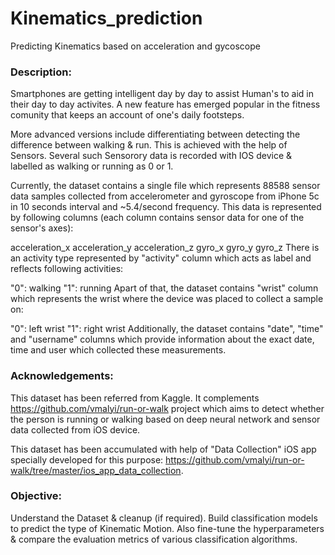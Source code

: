 # Kinematics_prediction
Predicting Kinematics based on acceleration and gycoscope

### Description:
Smartphones are getting intelligent day by day to assist Human's to aid in their day to day activites. A new feature has emerged popular in the fitness comunity that keeps an account of one's daily footsteps.

More advanced versions include differentiating between detecting the difference between walking & run. This is achieved with the help of Sensors. Several such Sensorory data is recorded with IOS device & labelled as walking or running as 0 or 1.

Currently, the dataset contains a single file which represents 88588 sensor data samples collected from accelerometer and gyroscope from iPhone 5c in 10 seconds interval and ~5.4/second frequency. This data is represented by following columns (each column contains sensor data for one of the sensor's axes):

acceleration_x
acceleration_y
acceleration_z
gyro_x
gyro_y
gyro_z
There is an activity type represented by "activity" column which acts as label and reflects following activities:

"0": walking
"1": running
Apart of that, the dataset contains "wrist" column which represents the wrist where the device was placed to collect a sample on:

"0": left wrist
"1": right wrist
Additionally, the dataset contains "date", "time" and "username" columns which provide information about the exact date, time and user which collected these measurements.

### Acknowledgements:
This dataset has been referred from Kaggle.
It complements https://github.com/vmalyi/run-or-walk project which aims to detect whether the person is running or walking based on deep neural network and sensor data collected from iOS device.

This dataset has been accumulated with help of "Data Collection" iOS app specially developed for this purpose: https://github.com/vmalyi/run-or-walk/tree/master/ios_app_data_collection.

### Objective:
Understand the Dataset & cleanup (if required).
Build classification models to predict the type of Kinematic Motion.
Also fine-tune the hyperparameters & compare the evaluation metrics of various classification algorithms.
